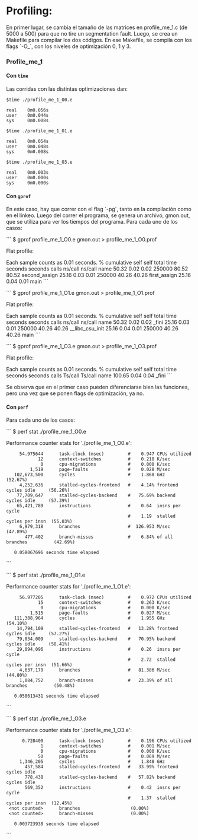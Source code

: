 # Profiling:

En primer lugar, se cambia el tamaño de las matrices en profile\_me\_1.c
(de 5000 a 500) para que no tire un segmentation fault. Luego, se crea
un Makefile para compilar los dos códigos. En ese Makefile, se compila
con los flags ´-O\_´, con los niveles de optimización 0, 1 y 3.

### Profile\_me\_1

#### Con `time`

Las corridas con las distintas optimizaciones dan:

```
$time ./profile_me_1_O0.e 

real    0m0.056s
user    0m0.044s
sys     0m0.008s
```

```
$time ./profile_me_1_O1.e 

real    0m0.054s
user    0m0.048s
sys     0m0.008s
```

```
$time ./profile_me_1_O3.e 

real    0m0.003s
user    0m0.000s
sys     0m0.000s
```


#### Con `gprof`

En este caso, hay que correr con el flag ´-pg´, tanto en la
compilación como en el linkeo. Luego del correr el programa, se genera un
archivo, gmon.out, que se utiliza para ver los tiempos del
programa. Para cada uno de los casos:

´´´
$ gprof profile\_me\_1\_O0.e gmon.out > profile\_me\_1\_O0.prof


Flat profile:

Each sample counts as 0.01 seconds.
  %   cumulative   self              self     total
   time   seconds   seconds    calls  ns/call  ns/call  name
    50.32      0.02     0.02   250000    80.52    80.52  second_assign
    25.16      0.03     0.01   250000    40.26    40.26  first_assign
    25.16      0.04     0.01                             main
´´´   

´´´
$ gprof profile\_me\_1\_O1.e gmon.out > profile\_me\_1\_O1.prof


Flat profile:

Each sample counts as 0.01 seconds.
  %   cumulative   self              self     total
   time   seconds   seconds    calls  ns/call  ns/call  name
    50.32      0.02     0.02                             _fini
    25.16      0.03     0.01   250000    40.26    40.26  __libc_csu_init
    25.16      0.04     0.01   250000    40.26    40.26  main
´´´

´´´
$ gprof profile\_me\_1\_O3.e gmon.out > profile\_me\_1\_O3.prof


Flat profile:

Each sample counts as 0.01 seconds.
  %   cumulative   self              self     total
   time   seconds   seconds    calls  Ts/call  Ts/call  name
   100.65      0.04     0.04                             \_fini
´´´

Se observa que en el primer caso pueden diferenciarse bien las
funciones, pero una vez que se ponen flags de optimización, ya no.




#### Con `perf`

Para cada uno de los casos:

´´´
$ perf stat ./profile\_me\_1\_O0.e 

 Performance counter stats for './profile\_me\_1\_O0.e':

         54.975644      task-clock (msec)         #    0.947 CPUs utilized          
                12      context-switches          #    0.218 K/sec                  
                 0      cpu-migrations            #    0.000 K/sec                  
             1,519      page-faults               #    0.028 M/sec                  
       102,673,500      cycles                    #    1.868 GHz                      (52.67%)
         4,252,636      stalled-cycles-frontend   #    4.14% frontend cycles idle     (56.26%)
        77,709,647      stalled-cycles-backend    #   75.69% backend  cycles idle     (57.39%)
        65,421,789      instructions              #    0.64  insns per cycle        
                                                  #    1.19  stalled cycles per insn  (55.03%)
         6,979,318      branches                  #  126.953 M/sec                    (47.89%)
           477,402      branch-misses             #    6.84% of all branches          (42.69%)

       0.058067696 seconds time elapsed
´´´

´´´
$ perf stat ./profile\_me\_1\_O1.e 

 Performance counter stats for './profile\_me\_1\_O1.e':

         56.977205      task-clock (msec)         #    0.972 CPUs utilized          
                15      context-switches          #    0.263 K/sec                  
                 0      cpu-migrations            #    0.000 K/sec                  
             1,515      page-faults               #    0.027 M/sec                  
       111,388,964      cycles                    #    1.955 GHz                      (54.10%)
        14,794,109      stalled-cycles-frontend   #   13.28% frontend cycles idle     (57.27%)
        79,034,009      stalled-cycles-backend    #   70.95% backend  cycles idle     (58.41%)
        29,094,096      instructions              #    0.26  insns per cycle        
                                                  #    2.72  stalled cycles per insn  (51.66%)
         4,637,170      branches                  #   81.386 M/sec                    (44.80%)
         1,084,752      branch-misses             #   23.39% of all branches          (50.48%)

       0.058613431 seconds time elapsed
´´´

´´´
$ perf stat ./profile\_me\_1\_O3.e 

 Performance counter stats for './profile\_me\_1\_O3.e':

          0.728400      task-clock (msec)         #    0.196 CPUs utilized          
                 1      context-switches          #    0.001 M/sec                  
                 0      cpu-migrations            #    0.000 K/sec                  
                50      page-faults               #    0.069 M/sec                  
         1,346,205      cycles                    #    1.848 GHz                    
           457,584      stalled-cycles-frontend   #   33.99% frontend cycles idle   
           778,438      stalled-cycles-backend    #   57.82% backend  cycles idle   
           569,352      instructions              #    0.42  insns per cycle        
                                                  #    1.37  stalled cycles per insn  (12.45%)
     <not counted>      branches                   (0.00%)
     <not counted>      branch-misses              (0.00%)

       0.003723938 seconds time elapsed
´´´

